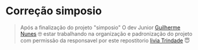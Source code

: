 # Correção simposio

>Após a finalização do projeto "simposio" O dev Junior [Guilherme Nunes](https://github.com/guilherme-nunes-x) 🤓 estar trabalhando na organização e padronização do projeto com permissão da responsavel por este repostitorio [livia Trindade](https://github.com/livia-trindade) 😇

